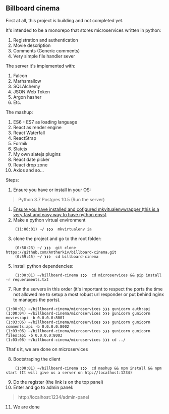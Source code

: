 Billboard cinema
---
First at all, this project is building and not completed yet.

It's intended to be a monorepo that stores microservices written in python:

1. Registration and authentication
2. Movie description
3. Comments (Generic comments)
4. Very simple file handler sever

The server it's implemented with:

1. Falcon
2. Marhsmallow
3. SQLAlchemy
4. JSON Web Token
5. Argon hasher
6. Etc.

The mashup:

1. ES6 - ES7 as loading language
2. React as render engine
3. React Waterfall
4. ReactStrap
5. Formik
7. Slatejs
8. My own slatejs plugins
9. React date picker
10. React drop zone
11. Axios and so...



Steps:
1. Ensure you have or install in your OS:
> Python 3.7
> Postgres 10.5 (Run the server)
1. [Ensure you have installed and cofigured mkvitualenvwrapper (this is a very fast and easy way to have python envs)](https://virtualenvwrapper.readthedocs.io/en/latest/)
2. Make a python virtual environment
```console
	(11:00:01) ~/ ❯❯❯  mkvirtualenv ia
```
3. clone the project and go to the root folder:
```console
	(0:58:23) ~/ ❯❯❯  git clone https://github.com/Antherkiv/billboard-cinema.git
	(0:59:45) ~/ ❯❯❯  cd billboard-cinema
```
5. Install python dependencies:
```console
	(1:00:01) ~/billboard-cinema ❯❯❯  cd microservices && pip install -r requeriments.txt
```
7. Run the servers in this order (it's important to respect the ports the time not allowed me to setup a most robust url responder or put behind nginx to manages the ports).
```console
(1:00:01) ~/billboard-cinema/microservices ❯❯❯ gunicorn auth:api
(1:00:04) ~/billboard-cinema/microservices ❯❯❯ gunicorn gunicorn movies:api -b 0.0.0.0:8001
(1:03:06) ~/billboard-cinema/microservices ❯❯❯ gunicorn gunicorn comments:api -b 0.0.0.0:8002
(1:03:06) ~/billboard-cinema/microservices ❯❯❯ gunicorn gunicorn files:api -b 0.0.0.0:8003
(1:03:06) ~/billboard-cinema/microservices ❯❯❯ cd ../
```
That's it, we are done on microservices

8. Bootstraping the client
```console
	(1:00:01) ~/billboard-cinema ❯❯❯  cd mashup && npm install && npm start (It will give us a server on htp://localhost:1234)
```
9. Do the register (the link is on the top panel)
10. Enter and go to admin panel:
> http://localhost:1234/admin-panel
11. We are done







